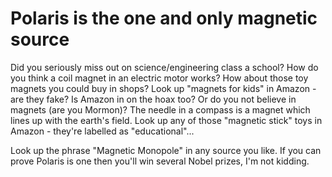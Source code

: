# Polaris is the one and only magnetic source

Did you seriously miss out on science/engineering class a school? How do you think a coil magnet in an electric motor works? How about those toy magnets you could buy in shops? Look up "magnets for kids" in Amazon - are they fake? Is Amazon in on the hoax too? Or do you not believe in magnets (are you Mormon)? The needle in a compass is a magnet which lines up with the earth's field. Look up any of those "magnetic stick" toys in Amazon - they're labelled as "educational"...

Look up the phrase "Magnetic Monopole" in any source you like. If you can prove Polaris is one then you'll win several Nobel prizes, I'm not kidding.﻿
